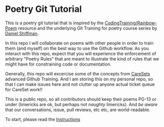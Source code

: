 # Poetry Git Tutorial
This is a poetry git tutorial that is inspired by the [CodingTraining/Rainbow-Poem](https://github.com/CodingTrain/Rainbow-Poem) resource and the underlying Git Training for poetry course series by [Daniel Shiffman](https://shiffman.net/).

In this repo I will collaborate on poems with other people in order to train them (and myself) on the best way to use the Github workflow. 
As you interact with this repo, expect that you will experience the enforcement of arbitrary "Poetry Rules" that are meant to illustrate the kind of rules that we might have for constraining code or documentation. 

Generally, this repo will excercise some of the concepts from [CareSets](https://careset.com) advanced Github Training. And I am storing this on my personal repo, so that I can make issues here and not clutter up anyone actual ticket queue for CareSet work!!

This is a public repo, so all contributors should keep their poems PG-13 or under (limericks are ok, but perhaps not *naughty* limericks). And *be aware* that our conversations, issue, pull reviews, etc etc, are world-readable. 

To start, please read the [Instructions](Instructions.md)





